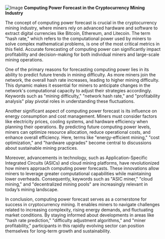
![Image](https://github.com/user-attachments/assets/31692037-0104-4703-abd1-696b6a7dd41b)
**Computing Power Forecast in the Cryptocurrency Mining Industry**

The concept of computing power forecast is crucial in the cryptocurrency mining industry, where miners rely on advanced hardware and software to extract digital currencies like Bitcoin, Ethereum, and Litecoin. The term "hash rate," which refers to the computational power used by miners to solve complex mathematical problems, is one of the most critical metrics in this field. Accurate forecasting of computing power can significantly impact profitability and decision-making for both individual miners and large-scale mining operations.

One of the primary reasons for forecasting computing power lies in its ability to predict future trends in mining difficulty. As more miners join the network, the overall hash rate increases, leading to higher mining difficulty. This dynamic makes it essential for miners to anticipate changes in the network's computational capacity to adjust their strategies accordingly. Keywords such as "mining difficulty," "network hash rate," and "profitability analysis" play pivotal roles in understanding these fluctuations.

Another significant aspect of computing power forecast is its influence on energy consumption and cost management. Miners must consider factors like electricity prices, cooling systems, and hardware efficiency when planning their operations. By predicting future computing power levels, miners can optimize resource allocation, reduce operational costs, and enhance overall efficiency. Here, terms like "energy-efficient mining," "cost optimization," and "hardware upgrades" become central to discussions about sustainable mining practices.

Moreover, advancements in technology, such as Application-Specific Integrated Circuits (ASICs) and cloud mining platforms, have revolutionized how miners approach computing power forecasts. These innovations allow miners to leverage greater computational capabilities while maintaining lower overheads. Consequently, keywords such as "ASIC miner," "cloud mining," and "decentralized mining pools" are increasingly relevant in today’s mining landscape.

In conclusion, computing power forecast serves as a cornerstone for success in cryptocurrency mining. It enables miners to navigate challenges related to increasing complexity, rising energy demands, and fluctuating market conditions. By staying informed about developments in areas like "hash rate prediction," "difficulty adjustment algorithms," and "miner profitability," participants in this rapidly evolving sector can position themselves for long-term growth and sustainability.